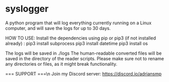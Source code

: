 # syslogger
A python program that will log everything currently running on a Linux computer, and will save the logs for up to 30 days.

HOW TO USE:
Install the dependencies using pip or pip3 (if not installed already) :
pip3 install subprocess
pip3 install datetime
pip3 install os

The logs will be saved in ./logs
The human-readable converted files will be saved in the directory of the reader scripts.
Please make sure not to rename any directories or files, as it might break functionality.

=== SUPPORT ===\n
Join my Discord server:
https://discord.io/adriansmp
